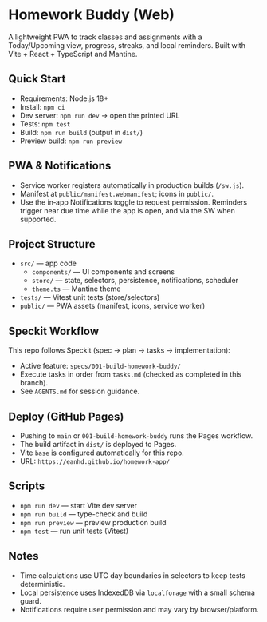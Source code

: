 # Homework Buddy (Web)

A lightweight PWA to track classes and assignments with a Today/Upcoming view, progress, streaks, and local reminders. Built with Vite + React + TypeScript and Mantine.

## Quick Start
- Requirements: Node.js 18+
- Install: `npm ci`
- Dev server: `npm run dev` → open the printed URL
- Tests: `npm test`
- Build: `npm run build` (output in `dist/`)
- Preview build: `npm run preview`

## PWA & Notifications
- Service worker registers automatically in production builds (`/sw.js`).
- Manifest at `public/manifest.webmanifest`; icons in `public/`.
- Use the in‑app Notifications toggle to request permission. Reminders trigger near due time while the app is open, and via the SW when supported.

## Project Structure
- `src/` — app code
  - `components/` — UI components and screens
  - `store/` — state, selectors, persistence, notifications, scheduler
  - `theme.ts` — Mantine theme
- `tests/` — Vitest unit tests (store/selectors)
- `public/` — PWA assets (manifest, icons, service worker)

## Speckit Workflow
This repo follows Speckit (spec → plan → tasks → implementation):
- Active feature: `specs/001-build-homework-buddy/`
- Execute tasks in order from `tasks.md` (checked as completed in this branch).
- See `AGENTS.md` for session guidance.

## Deploy (GitHub Pages)
- Pushing to `main` or `001-build-homework-buddy` runs the Pages workflow.
- The build artifact in `dist/` is deployed to Pages.
- Vite `base` is configured automatically for this repo.
- URL: `https://eanhd.github.io/homework-app/`

## Scripts
- `npm run dev` — start Vite dev server
- `npm run build` — type-check and build
- `npm run preview` — preview production build
- `npm test` — run unit tests (Vitest)

## Notes
- Time calculations use UTC day boundaries in selectors to keep tests deterministic.
- Local persistence uses IndexedDB via `localforage` with a small schema guard.
- Notifications require user permission and may vary by browser/platform.
